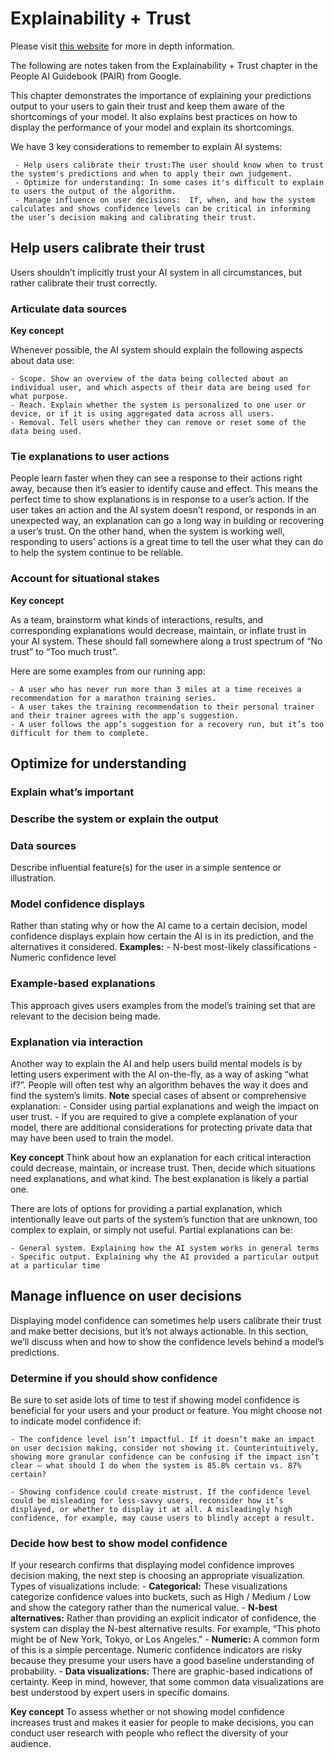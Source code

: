 # Explainability + Trust

Please visit [this website](https://pair.withgoogle.com/chapter/explainability-trust/) for more in depth information.

The following are notes taken from the Explainability + Trust chapter in the People AI Guidebook (PAIR) from Google.

This chapter demonstrates the importance of explaining your predictions output to your users to gain their trust and keep them aware of the shortcomings of your model. It also explains best practices on how to display the performance of your model and explain its shortcomings.

We have 3 key considerations to remember to explain AI systems:

     - Help users calibrate their trust:The user should know when to trust the system's predictions and when to apply their own judgement.
     - Optimize for understanding: In some cases it's difficult to explain to users the output of the algorithm.
     - Manage influence on user decisions:  If, when, and how the system calculates and shows confidence levels can be critical in informing the user’s decision making and calibrating their trust.
    
## Help users calibrate their trust
Users shouldn’t implicitly trust your AI system in all circumstances, but rather calibrate their trust correctly.

### Articulate data sources
**Key concept**

Whenever possible, the AI system should explain the following aspects about data use:

    - Scope. Show an overview of the data being collected about an individual user, and which aspects of their data are being used for what purpose.
    - Reach. Explain whether the system is personalized to one user or device, or if it is using aggregated data across all users.
    - Removal. Tell users whether they can remove or reset some of the data being used.
    
### Tie explanations to user actions
People learn faster when they can see a response to their actions right away, because then it’s easier to identify cause and effect. This means the perfect time to show explanations is in response to a user’s action. If the user takes an action and the AI system doesn’t respond, or responds in an unexpected way, an explanation can go a long way in building or recovering a user’s trust. On the other hand, when the system is working well, responding to users’ actions is a great time to tell the user what they can do to help the system continue to be reliable.

### Account for situational stakes
**Key concept**

As a team, brainstorm what kinds of interactions, results, and corresponding explanations would decrease, maintain, or inflate trust in your AI system. These should fall somewhere along a trust spectrum of “No trust” to “Too much trust”.

Here are some examples from our running app:

    - A user who has never run more than 3 miles at a time receives a recommendation for a marathon training series.
    - A user takes the training recommendation to their personal trainer and their trainer agrees with the app’s suggestion.
    - A user follows the app’s suggestion for a recovery run, but it’s too difficult for them to complete.
    
## Optimize for understanding
### Explain what’s important
### Describe the system or explain the output
### Data sources
Describe influential feature(s) for the user in a simple sentence or illustration.
### Model confidence displays
Rather than stating why or how the AI came to a certain decision, model confidence displays explain how certain the AI is in its prediction, and the alternatives it considered. 
**Examples:**
    - N-best most-likely classifications
    - Numeric confidence level
### Example-based explanations
This approach gives users examples from the model’s training set that are relevant to the decision being made. 
### Explanation via interaction
Another way to explain the AI and help users build mental models is by letting users experiment with the AI on-the-fly, as a way of asking “what if?”. People will often test why an algorithm behaves the way it does and find the system’s limits.
**Note** special cases of absent or comprehensive explanation:
    - Consider using partial explanations and weigh the impact on user trust.
    - If you are required to give a complete explanation of your model, there are additional considerations for protecting private data that may have been used to train the model.
    
**Key concept**
Think about how an explanation for each critical interaction could decrease, maintain, or increase trust. Then, decide which situations need explanations, and what kind. The best explanation is likely a partial one.

There are lots of options for providing a partial explanation, which intentionally leave out parts of the system’s function that are unknown, too complex to explain, or simply not useful. Partial explanations can be:

    - General system. Explaining how the AI system works in general terms
    - Specific output. Explaining why the AI provided a particular output at a particular time
    
## Manage influence on user decisions
Displaying model confidence can sometimes help users calibrate their trust and make better decisions, but it’s not always actionable. In this section, we’ll discuss when and how to show the confidence levels behind a model’s predictions.

### Determine if you should show confidence
Be sure to set aside lots of time to test if showing model confidence is beneficial for your users and your product or feature. You might choose not to indicate model confidence if:

    - The confidence level isn’t impactful. If it doesn’t make an impact on user decision making, consider not showing it. Counterintuitively, showing more granular confidence can be confusing if the impact isn’t clear — what should I do when the system is 85.8% certain vs. 87% certain?

    - Showing confidence could create mistrust. If the confidence level could be misleading for less-savvy users, reconsider how it’s displayed, or whether to display it at all. A misleadingly high confidence, for example, may cause users to blindly accept a result.
    
### Decide how best to show model confidence
If your research confirms that displaying model confidence improves decision making, the next step is choosing an appropriate visualization.
Types of visualizations include:
    - **Categorical:** These visualizations categorize confidence values into buckets, such as High / Medium / Low and show the category rather than the numerical value.
    - **N-best alternatives:** Rather than providing an explicit indicator of confidence, the system can display the N-best alternative results. For example, “This photo might be of New York, Tokyo, or Los Angeles.”
    - **Numeric:** A common form of this is a simple percentage. Numeric confidence indicators are risky because they presume your users have a good baseline understanding of probability.
    - **Data visualizations:** There are graphic-based indications of certainty. Keep in mind, however, that some common data visualizations are best understood by expert users in specific domains.
    
**Key concept**
To assess whether or not showing model confidence increases trust and makes it easier for people to make decisions, you can conduct user research with people who reflect the diversity of your audience.
